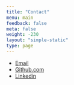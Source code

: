 ```yaml
---
title: "Contact"
menu: main
feedback: false
meta: false
weight: -230
layout: "simple-static"
type: page
---
```


- [Email](mailto:kevinywlui@gmail.com)
- [Github.com](http://github.com/kevinywlui)
- [Linkedin](https://www.linkedin.com/in/kevin-lui-2601aa183/)
